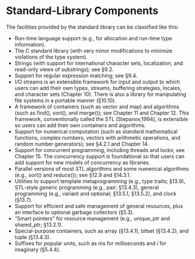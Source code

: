 # Standard-Library Components

The facilities provided by the standard library can be classified like this:
- Run-time language support (e.g., for allocation and run-time type information).
- The C standard library (with very minor modifications to minimize violations of the type system).
- Strings (with support for international character sets, localization, and read-only views of substrings); see §9.2.
- Support for regular expression matching; see §9.4.
- I/O streams is an extensible framework for input and output to which users can add their own types, streams, buffering strategies, locales, and character sets (Chapter 10). There is also a library for manipulating file systems in a portable manner (§10.10).
- A framework of containers (such as vector and map) and algorithms (such as find(), sort(), and merge()); see Chapter 11 and Chapter 12. This framework, conventionally called the STL [Stepanov,1994], is extensible so users can add their own containers and algorithms.
- Support for numerical computation (such as standard mathematical functions, complex numbers, vectors with arithmetic operations, and random number generators); see §4.2.1 and Chapter 14.
- Support for concurrent programming, including threads and locks; see Chapter 15. The concurrency support is foundational so that users can add support for new models of concurrency as libraries.
- Parallel versions of most STL algorithms and some numerical algorithms (e.g., sort() and reduce()); see §12.9 and §14.3.1.
- Utilities to support template metaprogramming (e.g., type traits; §13.9), STL-style generic programming (e.g., pair; §13.4.3), general programming (e.g., variant and optional; §13.5.1, §13.5.2), and clock (§13.7).
- Support for efficient and safe management of general resources, plus an interface to optional garbage collectors (§5.3).
- “Smart pointers” for resource management (e.g., unique_ptr and shared_ptr; §13.2.1).
- Special-purpose containers, such as array (§13.4.1), bitset (§13.4.2), and tuple (§13.4.3).
- Suffixes for popular units, such as ms for milliseconds and i for imaginary (§5.4.4).
